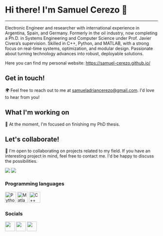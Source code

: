 Hi there! I'm Samuel Cerezo 👋
=============================

----------

Electronic Engineer and researcher with international experience in Argentina, Spain, and Germany. Formerly in the oil industry, now completing a Ph.D. in Systems Engineering and Computer Science under Prof. Javier Civera’s supervision. Skilled in C++, Python, and MATLAB, with a strong focus on real-time systems, optimization, and modular design. Passionate about turning technology advances into robust, deployable solutions.

Here you can find my personal website:  https://samuel-cerezo.github.io/

Get in touch!
----------

🌍 Feel free to reach out to me at samueladriancerezo@gmail.com. I'd love to hear from you!

What I'm working on
----------

🚀 At the moment, I'm focused on finishing my PhD thesis.

Let's collaborate!
----------

🤝 I'm open to collaborating on projects related to my field. If you have an interesting project in mind, feel free to contact me. I'd be happy to discuss the possibilities.


<a href="https://www.twitter.com/samu_cerezo" target="_blank" rel="noreferrer"><img src="https://img.shields.io/twitter/follow/samu_cerezo?logo=twitter&style=for-the-badge&color=0891b2&labelColor=1c1917"/></a> <a href="https://www.github.com/samuel-cerezo" target="_blank" rel="noreferrer"><img src="https://img.shields.io/github/followers/samuel-cerezo?logo=github&style=for-the-badge&color=0891b2&labelColor=1c1917"/></a>
                  
                    
### Programming languages
<p align="left">
                                <a href="https://www.python.org/" target="_blank" rel="noreferrer"><img src="https://raw.githubusercontent.com/danielcranney/readme-generator/main/public/icons/skills/python-colored.svg" width="36" height="36" alt="Python" /></a>
                                <a href="https://www.matlab.com/" target="_blank" rel="noreferrer"><img src="https://upload.wikimedia.org/wikipedia/commons/2/21/Matlab_Logo.png" width="36" height="36" alt="Matlab" /></a>
                                <a href="https://docs.microsoft.com/en-us/cpp/?view=msvc-170" target="_blank" rel="noreferrer"><img src="https://raw.githubusercontent.com/danielcranney/readme-generator/main/public/icons/skills/cplusplus-colored.svg" width="36" height="36" alt="C++" /></a>
                    </p>

### Socials
                  
<p align="left"> <a href="https://www.github.com/samuelcerezoo" target="_blank" rel="noreferrer"><img src="https://raw.githubusercontent.com/danielcranney/readme-generator/main/public/icons/socials/github.svg" width="32" height="32" /></a> <a href="https://www.linkedin.com/in/samuel-cerezo/" target="_blank" rel="noreferrer"><img src="https://raw.githubusercontent.com/danielcranney/readme-generator/main/public/icons/socials/linkedin.svg" width="32" height="32" /></a> <a href="https://www.twitter.com/samu_cerezo" target="_blank" rel="noreferrer"><img src="https://raw.githubusercontent.com/danielcranney/readme-generator/main/public/icons/socials/twitter.svg" width="32" height="32" /></a></p>

